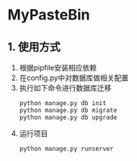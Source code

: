 # MyPasteBin

## 1. 使用方式
1. 根据pipfile安装相应依赖
2. 在config.py中对数据库做相关配置
3. 执行如下命令进行数据库迁移
    ```shell
   python manage.py db init
   python manage.py db migrate
   python manage.py db upgrade
    ```
4. 运行项目
    ```shell
    python manage.py runserver
    ```
